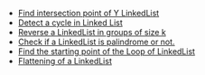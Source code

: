 <ul>
   <li><a href="https://leetcode.com/problems/intersection-of-two-linked-lists/submissions/865858252/">Find intersection point of Y LinkedList</a></li>
  <li><a href="https://leetcode.com/problems/linked-list-cycle/submissions/862244278/"> Detect a cycle in Linked List</a></li>
  <li><a href="https://leetcode.com/problems/reverse-nodes-in-k-group/submissions/865637231/">Reverse a LinkedList in groups of size k</a></li>
  <li><a href="https://leetcode.com/problems/palindrome-linked-list/submissions/863608706/"> 	Check if a LinkedList is palindrome or not.</a></li>
  <li><a href="https://leetcode.com/problems/linked-list-cycle-ii/submissions/862247960/"> 	Find the starting point of the Loop of LinkedList</a></li>
   <li><a href=" https://github.com/ashishks777/My_solutions_of_striver-s_SDE_sheet/blob/main/Day%206/src/Flattening_a_Linked_List.md"> Flattening of a LinkedList</a></li>
  
  </ul>
